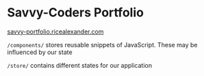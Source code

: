 # Savvy-Coders Portfolio
[savvy-portfolio.ricealexander.com](http://savvy-portfolio.ricealexander.com)

`/components/` stores reusable snippets of JavaScript. These may be influenced by our state

`/store/` contains different states for our application